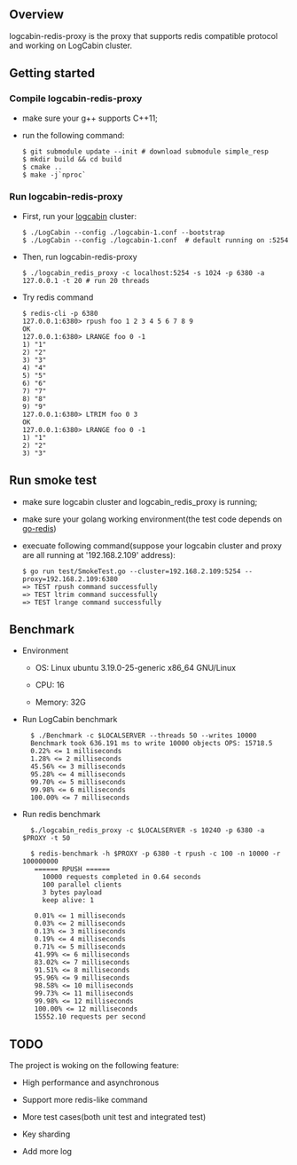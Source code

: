 ## Overview

logcabin-redis-proxy is the proxy that supports redis compatible protocol and working on LogCabin cluster.

## Getting started

### Compile logcabin-redis-proxy

- make sure your g++ supports C++11;

- run the following command:

      $ git submodule update --init # download submodule simple_resp 
      $ mkdir build && cd build
      $ cmake ..
      $ make -j`nproc`
      
### Run logcabin-redis-proxy

- First, run your [logcabin](https://github.com/tigerzhang/logcabin) cluster:

      $ ./LogCabin --config ./logcabin-1.conf --bootstrap
      $ ./LogCabin --config ./logcabin-1.conf  # default running on :5254
      
- Then, run logcabin-redis-proxy

      $ ./logcabin_redis_proxy -c localhost:5254 -s 1024 -p 6380 -a 127.0.0.1 -t 20 # run 20 threads
      
- Try redis command

      $ redis-cli -p 6380
      127.0.0.1:6380> rpush foo 1 2 3 4 5 6 7 8 9
      OK
      127.0.0.1:6380> LRANGE foo 0 -1
      1) "1"
      2) "2"
      3) "3"
      4) "4"
      5) "5"
      6) "6"
      7) "7"
      8) "8"
      9) "9"
      127.0.0.1:6380> LTRIM foo 0 3
      OK
      127.0.0.1:6380> LRANGE foo 0 -1
      1) "1"
      2) "2"
      3) "3"

## Run smoke test

- make sure logcabin cluster and logcabin_redis_proxy is running;

- make sure your golang working environment(the test code depends on [go-redis](https://github.com/go-redis/redis))

- execuate following command(suppose your logcabin cluster and proxy are all running at '192.168.2.109' address):

      $ go run test/SmokeTest.go --cluster=192.168.2.109:5254 --proxy=192.168.2.109:6380
      => TEST rpush command successfully
      => TEST ltrim command successfully
      => TEST lrange command successfully

## Benchmark

- Environment

    - OS: Linux ubuntu 3.19.0-25-generic x86_64 GNU/Linux
    
    - CPU: 16
    
    - Memory: 32G
    
- Run LogCabin benchmark
    
        $ ./Benchmark -c $LOCALSERVER --threads 50 --writes 10000
        Benchmark took 636.191 ms to write 10000 objects OPS: 15718.5
        0.22% <= 1 milliseconds
        1.28% <= 2 milliseconds
        45.56% <= 3 milliseconds
        95.28% <= 4 milliseconds
        99.70% <= 5 milliseconds
        99.98% <= 6 milliseconds
        100.00% <= 7 milliseconds
        
- Run redis benchmark

        $./logcabin_redis_proxy -c $LOCALSERVER -s 10240 -p 6380 -a $PROXY -t 50
        
        $ redis-benchmark -h $PROXY -p 6380 -t rpush -c 100 -n 10000 -r 100000000
         ====== RPUSH ======
           10000 requests completed in 0.64 seconds
           100 parallel clients
           3 bytes payload
           keep alive: 1
         
         0.01% <= 1 milliseconds
         0.03% <= 2 milliseconds
         0.13% <= 3 milliseconds
         0.19% <= 4 milliseconds
         0.71% <= 5 milliseconds
         41.99% <= 6 milliseconds
         83.02% <= 7 milliseconds
         91.51% <= 8 milliseconds
         95.96% <= 9 milliseconds
         98.58% <= 10 milliseconds
         99.73% <= 11 milliseconds
         99.98% <= 12 milliseconds
         100.00% <= 12 milliseconds
         15552.10 requests per second
 
## TODO

The project is woking on the following feature:

- High performance and asynchronous

- Support more redis-like command

- More test cases(both unit test and integrated test)

- Key sharding

- Add more log
